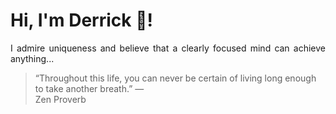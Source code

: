 # Hi, I'm Derrick 👋!
<p align="justify">I admire uniqueness and believe that a clearly focused mind can achieve anything...</p> 
<!-- #quote-start -->
<blockquote>&ldquo;Throughout this life, you can never be certain of living long enough to take another breath.&rdquo; &mdash; <footer>Zen Proverb</footer></blockquote>
<!-- #quote-end -->
